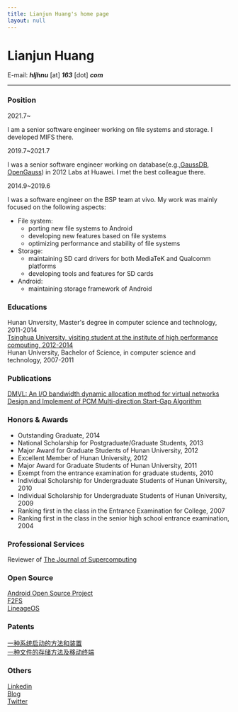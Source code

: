 ```yaml
---
title: Lianjun Huang's home page
layout: null
---
```


# Lianjun Huang
E-mail: ***hljhnu*** [at] ***163*** [dot] ***com***

---
### Position

2021.7~

I am a senior software engineer working on file systems and storage. I developed MIFS there.

2019.7~2021.7

I was a senior software engineer working on database(e.g.,[GaussDB](https://www.huaweicloud.com/intl/en-us/product/gaussdb.html), [OpenGauss](https://opengauss.org/en/)) in 2012 Labs at Huawei. I met the best colleague there.

2014.9~2019.6

I was a software engineer on the BSP team at vivo. My work was mainly focused on the following aspects:

- File system: 
	- porting new file systems to Android
	- developing new features based on file systems
	- optimizing performance and stability of file systems
- Storage:
	- maintaining SD card drivers for both MediaTeK and Qualcomm platforms
	- developing tools and features for SD cards
- Android:
	- maintaining storage framework of Android

### Educations
Hunan Unversity, Master's degree in computer science and technology, 2011-2014  
[Tsinghua University, visiting student at the institute of high performance computing, 2012-2014](http://storage.cs.tsinghua.edu.cn/)  
Hunan University, Bachelor of Science, in computer science and technology, 2007-2011  

### Publications
[DMVL: An I/O bandwidth dynamic allocation method for virtual networks](https://www.sciencedirect.com/science/article/pii/S1084804513001380)  
[Design and Implement of PCM Multi-direction Start-Gap Algorithm](http://www.cnki.com.cn/Article/CJFDTotal-XXWX201603046.htm)

### Honors & Awards
- Outstanding Graduate, 2014
- National Scholarship for Postgraduate/Graduate Students, 2013
- Major Award for Graduate Students of Hunan University, 2012
- Excellent Member of Hunan University, 2012
- Major Award for Graduate Students of Hunan University, 2011
- Exempt from the entrance examination for graduate students, 2010
- Individual Scholarship for Undergraduate Students of Hunan University, 2010
- Individual Scholarship for Undergraduate Students of Hunan University, 2009  
- Ranking first in the class in the Entrance Examination for College, 2007
- Ranking first in the class in the senior high school entrance examination, 2004

### Professional Services
Reviewer of [The Journal of Supercomputing](https://www.springer.com/computer/swe/journal/11227)

### Open Source
[Android Open Source Project](https://android-review.googlesource.com/)  
[F2FS](https://git.kernel.org/pub/scm/linux/kernel/git/jaegeuk/f2fs-tools.git/)  
[LineageOS](https://review.lineageos.org/#/q/huanglianjun)

### Patents  
[一种系统启动的方法和装置](http://www.soopat.com/Patent/201710953186)  
[一种文件的存储方法及移动终端](http://www.soopat.com/Patent/201611226950)

### Others
[Linkedin](https://www.linkedin.com/in/lianjun-huang-43964240/)  
[Blog](https://hljhnu.github.io/blog/)   
[Twitter](https://twitter.com/LianjunHuang)   

